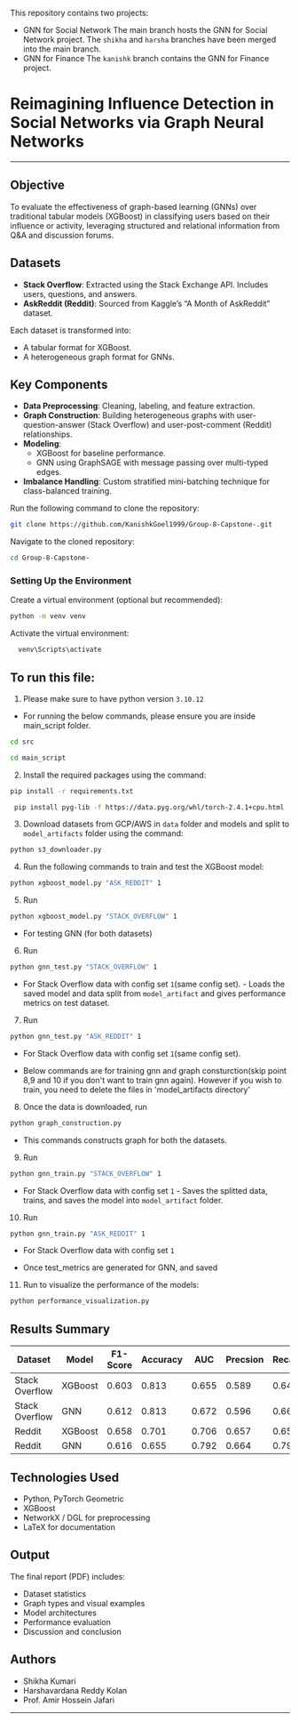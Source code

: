 This repository contains two projects:
- GNN for Social Network
The main branch hosts the GNN for Social Network project.
The `shikha` and `harsha` branches have been merged into the main branch.
- GNN for Finance
The `kanishk` branch contains the GNN for Finance project.

# Reimagining Influence Detection in Social Networks via Graph Neural Networks

---

## Objective

To evaluate the effectiveness of graph-based learning (GNNs) over traditional tabular models (XGBoost) in classifying users based on their influence or activity, leveraging structured and relational information from Q&A and discussion forums.

## Datasets

- **Stack Overflow**: Extracted using the Stack Exchange API. Includes users, questions, and answers.
- **AskReddit (Reddit)**: Sourced from Kaggle’s “A Month of AskReddit” dataset.

Each dataset is transformed into:
- A tabular format for XGBoost.
- A heterogeneous graph format for GNNs.

## Key Components

- **Data Preprocessing**: Cleaning, labeling, and feature extraction.
- **Graph Construction**: Building heterogeneous graphs with user-question-answer (Stack Overflow) and user-post-comment (Reddit) relationships.
- **Modeling**:
  - XGBoost for baseline performance.
  - GNN using GraphSAGE with message passing over multi-typed edges.
- **Imbalance Handling**: Custom stratified mini-batching technique for class-balanced training.

Run the following command to clone the repository:
   ```bash
   git clone https://github.com/KanishkGoel1999/Group-8-Capstone-.git
   ```
Navigate to the cloned repository:
   ```bash
   cd Group-8-Capstone-
   ```

### Setting Up the Environment
Create a virtual environment (optional but recommended):
   ```bash
   python -m venv venv
   ```
Activate the virtual environment:

   ```bash
     venv\Scripts\activate
  ```
## To run this file:
1. Please make sure to have python version `3.10.12`
- For running the below commands, please ensure you are inside main_script folder.
```bash
cd src
```
```bash
cd main_script
```
2. Install the required packages using the command:
```bash
pip install -r requirements.txt
```
```bash
 pip install pyg-lib -f https://data.pyg.org/whl/torch-2.4.1+cpu.html      
```

3. Download datasets from GCP/AWS in `data` folder and models and split to `model_artifacts` folder using the command:
```bash
python s3_downloader.py
```


4. Run the following commands to train and test the XGBoost model:
```bash 
python xgboost_model.py "ASK_REDDIT" 1
```
5. Run 
```bash
python xgboost_model.py "STACK_OVERFLOW" 1
```

- For testing GNN (for both datasets)
6. Run
```bash 
python gnn_test.py "STACK_OVERFLOW" 1
```
- For Stack Overflow data with config set `1`(same config set). - Loads the saved model and data split from `model_artifact` and gives performance metrics on test dataset.
7. Run 
```bash
python gnn_test.py "ASK_REDDIT" 1
```
 - For Stack Overflow data with config set `1`(same config set).

- Below commands are for training gnn and graph consturction(skip point 8,9 and 10 if you don't want to train gnn again). However if you wish to train, you need to delete the files in 'model_artifacts directory'
8. Once the data is downloaded, run 
```bash
python graph_construction.py
```
 - This commands constructs graph for both the datasets.
9. Run 
```bash
python gnn_train.py "STACK_OVERFLOW" 1
```
 - For Stack Overflow data with config set `1` - Saves the splitted data, trains, and saves the model into  `model_artifact` folder.
10. Run
```bash 
python gnn_train.py "ASK_REDDIT" 1
```
 - For Stack Overflow data with config set `1`

- Once test_metrics are generated for GNN, and saved
11. Run to visualize the performance of the models:
```bash 
python performance_visualization.py
```

## Results Summary

| Dataset        | Model     | F1-Score | Accuracy | AUC   |  Precsion | Recall  |
|----------------|-----------|----------|----------|-------|-----------|---------|
| Stack Overflow | XGBoost   | 0.603    | 0.813    | 0.655 |  0.589    | 0.646   |
| Stack Overflow | GNN       | 0.612    | 0.813    | 0.672 |  0.596    | 0.661   |
| Reddit         | XGBoost   | 0.658    | 0.701    | 0.706 |  0.657    | 0.659   |
| Reddit         | GNN       | 0.616    | 0.655    | 0.792 |  0.664    | 0.792   |

## Technologies Used

- Python, PyTorch Geometric
- XGBoost
- NetworkX / DGL for preprocessing
- LaTeX for documentation

## Output

The final report (PDF) includes:
- Dataset statistics
- Graph types and visual examples
- Model architectures
- Performance evaluation
- Discussion and conclusion

## Authors

- Shikha Kumari 
- Harshavardana Reddy Kolan   
- Prof. Amir Hossein Jafari

---
